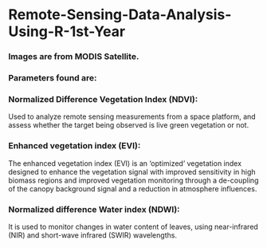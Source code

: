 # Remote-Sensing-Data-Analysis-Using-R-1st-Year
### Images are from MODIS Satellite.
### Parameters found are:
### Normalized Difference Vegetation Index (NDVI): 
Used to analyze remote sensing measurements from a space platform, and assess whether the target being observed is live green vegetation
or not.

### Enhanced vegetation index (EVI): 
The enhanced vegetation index (EVI) is an ‘optimized’ vegetation index designed to enhance the vegetation signal with improved sensitivity
in high biomass regions and improved vegetation monitoring through a de-coupling of the canopy background signal and a reduction in 
atmosphere influences.

### Normalized difference Water index (NDWI): 
It is used to monitor changes in water content of leaves, using near-infrared (NIR) and short-wave infrared (SWIR) wavelengths.
